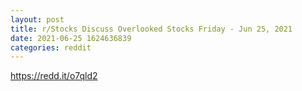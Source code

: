 ```yaml
--- 
layout: post 
title: r/Stocks Discuss Overlooked Stocks Friday - Jun 25, 2021 
date: 2021-06-25 1624636839 
categories: reddit 
--- 
```

https://redd.it/o7qld2